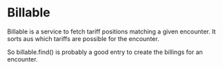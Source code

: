 # Billable

Billable is a service to fetch tariff positions matching a given encounter. It sorts aus which tariffs are possible for the encounter.

So billable.find() is probably a good entry to create the billings for an encounter.  
